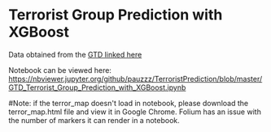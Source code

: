 # Terrorist Group Prediction with XGBoost

Data obtained from the [GTD linked here](https://www.start.umd.edu/gtd/)

Notebook can be viewed here: https://nbviewer.jupyter.org/github/pauzzz/TerroristPrediction/blob/master/GTD_Terrorist_Group_Prediction_with_XGBoost.ipynb

#Note: if the terror_map doesn't load in notebook, please download the terror_map.html file and view it in Google Chrome. Folium has an issue with the number of markers it can render in a notebook.
